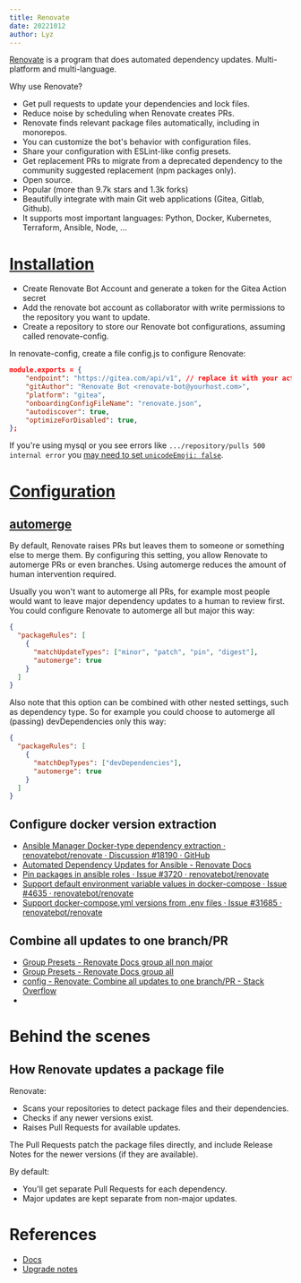 ```yaml
---
title: Renovate
date: 20221012
author: Lyz
---
```


[Renovate](https://docs.renovatebot.com/) is a program that does automated
dependency updates. Multi-platform and multi-language.

Why use Renovate?

- Get pull requests to update your dependencies and lock files.
- Reduce noise by scheduling when Renovate creates PRs.
- Renovate finds relevant package files automatically, including in monorepos.
- You can customize the bot's behavior with configuration files.
- Share your configuration with ESLint-like config presets.
- Get replacement PRs to migrate from a deprecated dependency to the community
  suggested replacement (npm packages only).
- Open source.
- Popular (more than 9.7k stars and 1.3k forks)
- Beautifully integrate with main Git web applications (Gitea, Gitlab, Github).
- It supports most important languages: Python, Docker, Kubernetes, Terraform,
  Ansible, Node, ...

# [Installation](https://about.gitea.com/resources/tutorials/use-gitea-and-renovate-bot-to-automatically-monitor-software-packages)

- Create Renovate Bot Account and generate a token for the Gitea Action secret
- Add the renovate bot account as collaborator with write permissions to the repository you want to update.
- Create a repository to store our Renovate bot configurations, assuming called renovate-config.

In renovate-config, create a file config.js to configure Renovate:

```json
module.exports = {
    "endpoint": "https://gitea.com/api/v1", // replace it with your actual endpoint
    "gitAuthor": "Renovate Bot <renovate-bot@yourhost.com>",
    "platform": "gitea",
    "onboardingConfigFileName": "renovate.json",
    "autodiscover": true,
    "optimizeForDisabled": true,
};
```

If you're using mysql or you see errors like `.../repository/pulls 500 internal error` you [may need to set `unicodeEmoji: false`](https://github.com/renovatebot/renovate/issues/10264).

# [Configuration](https://docs.renovatebot.com/configuration-options)

## [automerge](https://docs.renovatebot.com/configuration-options/#automerge)

By default, Renovate raises PRs but leaves them to someone or something else to merge them. By configuring this setting, you allow Renovate to automerge PRs or even branches. Using automerge reduces the amount of human intervention required.

Usually you won't want to automerge all PRs, for example most people would want to leave major dependency updates to a human to review first. You could configure Renovate to automerge all but major this way:

```json
{
  "packageRules": [
    {
      "matchUpdateTypes": ["minor", "patch", "pin", "digest"],
      "automerge": true
    }
  ]
}
```

Also note that this option can be combined with other nested settings, such as dependency type. So for example you could choose to automerge all (passing) devDependencies only this way:

```json
{
  "packageRules": [
    {
      "matchDepTypes": ["devDependencies"],
      "automerge": true
    }
  ]
}
```

## Configure docker version extraction

- [Ansible Manager Docker-type dependency extraction · renovatebot/renovate · Discussion #18190 · GitHub](https://github.com/renovatebot/renovate/discussions/18190)
- [Automated Dependency Updates for Ansible - Renovate Docs](https://docs.renovatebot.com/modules/manager/ansible/)
- [Pin packages in ansible roles · Issue #3720 · renovatebot/renovate](https://github.com/renovatebot/renovate/issues/3720)
- [Support default environment variable values in docker-compose · Issue #4635 · renovatebot/renovate](https://github.com/renovatebot/renovate/issues/4635)
- [Support docker-compose.yml versions from .env files · Issue #31685 · renovatebot/renovate](https://github.com/renovatebot/renovate/issues/31685)

## Combine all updates to one branch/PR

- [Group Presets - Renovate Docs group all non major](https://docs.renovatebot.com/presets-group/#groupallnonmajor)
- [Group Presets - Renovate Docs group all](https://docs.renovatebot.com/presets-group/#groupall)
- [config - Renovate: Combine all updates to one branch/PR - Stack Overflow](https://stackoverflow.com/questions/66471226/renovate-combine-all-updates-to-one-branch-pr)
-

# Behind the scenes

## How Renovate updates a package file

Renovate:

- Scans your repositories to detect package files and their dependencies.
- Checks if any newer versions exist.
- Raises Pull Requests for available updates.

The Pull Requests patch the package files directly, and include Release Notes
for the newer versions (if they are available).

By default:

- You'll get separate Pull Requests for each dependency.
- Major updates are kept separate from non-major updates.

# References

- [Docs](https://docs.renovatebot.com/)
- [Upgrade notes](https://docs.renovatebot.com/release-notes-for-major-versions/)
